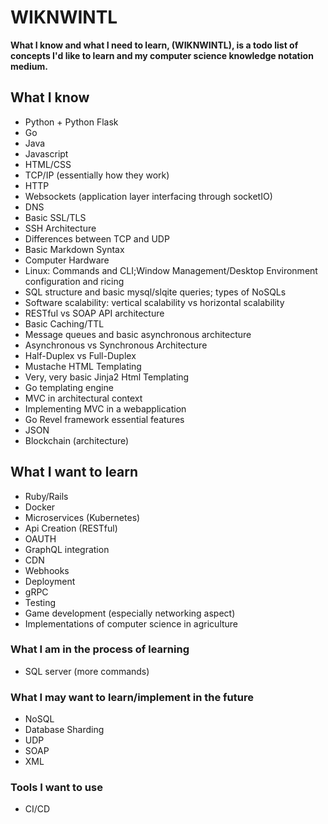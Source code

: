 # WIKNWINTL

**What I know and what I need to learn, (WIKNWINTL), is a todo list of concepts I'd like to learn and my computer science knowledge notation medium.**

## What I know

  - Python + Python Flask
  - Go
  - Java
  - Javascript
  - HTML/CSS
  - TCP/IP (essentially how they work)
  - HTTP 
  - Websockets (application layer interfacing through socketIO)
  - DNS
  - Basic SSL/TLS
  - SSH Architecture
  - Differences between TCP and UDP
  - Basic Markdown Syntax
  - Computer Hardware
  - Linux: Commands and CLI;Window Management/Desktop Environment configuration and ricing
  - SQL structure and basic mysql/slqite queries; types of NoSQLs
  - Software scalability: vertical scalability vs horizontal scalability
  - RESTful vs SOAP API architecture
  - Basic Caching/TTL
  - Message queues and basic asynchronous architecture
  - Asynchronous vs Synchronous Architecture
  - Half-Duplex vs Full-Duplex
  - Mustache HTML Templating
  - Very, very basic Jinja2 Html Templating
  - Go templating engine
  - MVC in architectural context
  - Implementing MVC in a webapplication
  - Go Revel framework essential features
  - JSON
  - Blockchain (architecture)
  
## What I want to learn

  - Ruby/Rails
  - Docker
  - Microservices (Kubernetes)
  - Api Creation (RESTful)
  - OAUTH
  - GraphQL integration
  - CDN
  - Webhooks
  - Deployment
  - gRPC
  - Testing
  - Game development (especially networking aspect)
  - Implementations of computer science in agriculture
  
 ### What I am in the process of learning
 
 - SQL server (more commands)

### What I may want to learn/implement in the future

  - NoSQL
  - Database Sharding
  - UDP
  - SOAP
  - XML
  
### Tools I want to use

  - CI/CD
 

